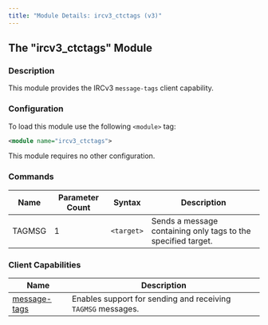 ```yaml
---
title: "Module Details: ircv3_ctctags (v3)"
---
```


## The "ircv3_ctctags" Module

### Description

This module provides the IRCv3 `message-tags` client capability.

### Configuration

To load this module use the following `<module>` tag:

```xml
<module name="ircv3_ctctags">
```

This module requires no other configuration.

### Commands

Name   | Parameter Count | Syntax     | Description
------ | --------------- | ---------- | -----------
TAGMSG | 1               | `<target>` | Sends a message containing only tags to the specified target.

<!-- TAGMSG is not documented here because it is not intended to be executed by users -->

### Client Capabilities

Name                                                                 | Description
-------------------------------------------------------------------- | -----------
[message-tags](https://ircv3.net/specs/extensions/message-tags.html) | Enables support for sending and receiving `TAGMSG` messages.
